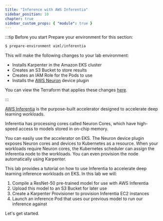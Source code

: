 ```yaml
---
title: "Inference with AWS Inferentia"
sidebar_position: 10
chapter: true
sidebar_custom_props: { "module": true }
---
```


:::tip Before you start
Prepare your environment for this section:

```bash timeout=300 wait=30
$ prepare-environment aiml/inferentia
```

This will make the following changes to your lab environment:

- Installs Karpenter in the Amazon EKS cluster
- Creates an S3 Bucket to store results
- Creates an IAM Role for the Pods to use
- Installs the [AWS Neuron](https://awsdocs-neuron.readthedocs-hosted.com/en/latest/containers/dlc-then-eks-devflow.html) device plugin

You can view the Terraform that applies these changes [here](https://github.com/VAR::MANIFESTS_OWNER/VAR::MANIFESTS_REPOSITORY/tree/VAR::MANIFESTS_REF/manifests/modules/aiml/inferentia/.workshop/terraform).

:::

[AWS Inferentia](https://aws.amazon.com/machine-learning/inferentia/?nc1=h_ls) is the purpose-built accelerator designed to accelerate deep learning workloads.

Inferentia has processing cores called Neuron Cores, which have high-speed access to models stored in on-chip memory.

You can easily use the accelerator on EKS. The Neuron device plugin exposes Neuron cores and devices to Kubernetes as a resource. When your workloads require Neuron cores, the Kubernetes scheduler can assign the Inferentia node to the workloads. You can even provision the node automatically using Karpenter.

This lab provides a tutorial on how to use Inferentia to accelerate deep learning inference workloads on EKS.
In this lab we will:

1. Compile a ResNet-50 pre-trained model for use with AWS Inferentia
2. Upload this model to an S3 Bucket for later use
3. Create a Karpenter Provisioner to provision Inferentia EC2 instances
4. Launch an inference Pod that uses our previous model to run our inference against

Let's get started.
